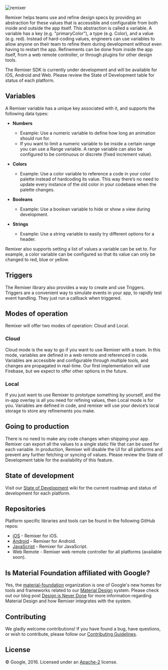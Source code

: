 ![remixer](https://cdn.rawgit.com/material-foundation/material-remixer/master/docs/assets/lockup_remixer_icon_horizontal_dark_small.svg)

Remixer helps teams use and refine design specs by providing an abstraction for these values that is accessible and configurable from both inside and outside the app itself. This abstraction is called a variable. A variable has a key (e.g. "primaryColor"), a type (e.g. Color), and a value (e.g. red). Instead of hard-coding values, engineers can use variables to allow anyone on their team to refine them during development without even having to restart the app. Refinements can be done from inside the app itself, from a web remote controller, or through plugins for other design tools.

The Remixer SDK is currently under development and will be available for iOS, Android and Web. Please review the State of Development table for status of each platform.

## Variables

A Remixer variable has a unique key associated with it, and supports the following data types:


- **Numbers** 
	- Example: Use a numeric variable to define how long an animation should run for.
	- If you want to limit a numeric variable to be inside a certain range you can use a Range variable. A range variable can also be configured to be continuous or discrete (fixed increment value).

- **Colors**
	- Example: Use a color variable to reference a code in your color palette instead of hardcoding its value. This way there’s no need to update every instance of the old color in your codebase when the palette changes.

- **Booleans**
	- Example: Use a boolean variable to hide or show a view during development.

- **Strings**
	- Example: Use a string variable to easily try different options for a header.

Remixer also supports setting a list of values a variable can be set to. For example, a color variable can be configured so that its value can only be changed to red, blue or yellow.

## Triggers

The Remixer library also provides a way to create and use Triggers. Triggers are a convenient way to simulate events in your app, to rapidly test event handling. They just run a callback when triggered.

## Modes of operation

Remixer will offer two modes of operation: Cloud and Local.

### Cloud

Cloud mode is the way to go if you want to use Remixer with a team. In this mode, variables are defined in a web remote and referenced in code. Variables are accessible and configurable through multiple tools, and changes are propagated in real-time. Our first implementation will use Firebase, but we expect to offer other options in the future.

### Local

If you just want to use Remixer to prototype something by yourself, and the in-app overlay is all you need for refining values, then Local mode is for you. Variables are defined in code, and remixer will use your device’s local storage to store any refinements you make.

## Going to production

There is no need to make any code changes when shipping your app. Remixer can export all the values to a single static file that can be used for each variable. In production, Remixer will disable the UI for all platforms and prevent any further fetching or syncing of values. Please review the State of Development table for the availability of this feature.

## State of development

Visit our [State of Development](https://github.com/material-foundation/material-remixer/wiki/State-of-Development) wiki for the current roadmap and status of development for each platform.

## Repositories

Platform specific libraries and tools can be found in the following GitHub repos:

- [iOS](https://github.com/material-foundation/material-remixer-ios) - Remixer for iOS.
- [Android](https://github.com/material-foundation/material-remixer-android) - Remixer for Android.
- [JavaScript](https://github.com/material-foundation/material-remixer-js) - Remixer for JavaScript.
- Web Remote - Remixer web remote controller for all platforms (available soon).

## Is Material Foundation affiliated with Google?

Yes, the [material-foundation](https://github.com/material-foundation) organization is one of Google's new homes for tools and frameworks related to our [Material Design](https://material.io) system. Please check out our blog post [Design is Never Done](https://design.google.com/articles/design-is-never-done/) for more information regarding Material Design and how Remixer integrates with the system.

## Contributing

We gladly welcome contributions! If you have found a bug, have questions, or wish to contribute, please follow our [Contributing Guidelines](https://github.com/material-foundation/material-remixer/blob/master/CONTRIBUTING.md).

## License

© Google, 2016. Licensed under an [Apache-2](https://github.com/material-foundation/material-remixer/blob/master/LICENSE) license.
